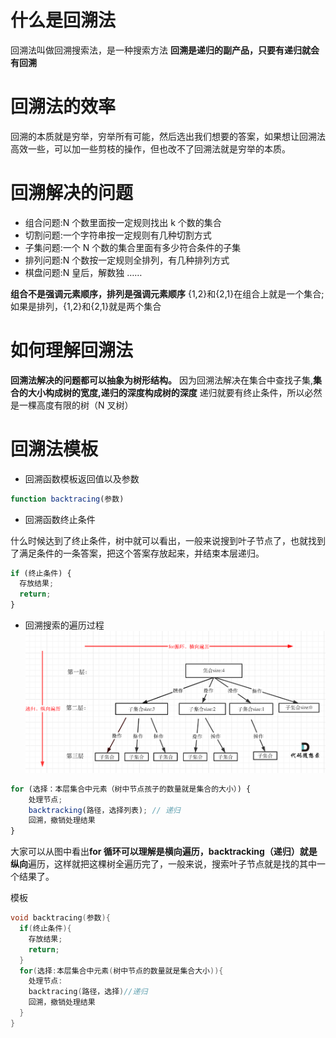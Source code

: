 # 什么是回溯法

回溯法叫做回溯搜索法，是一种搜索方法
**回溯是递归的副产品，只要有递归就会有回溯**

# 回溯法的效率

回溯的本质就是穷举，穷举所有可能，然后选出我们想要的答案，如果想让回溯法高效一些，可以加一些剪枝的操作，但也改不了回溯法就是穷举的本质。

# 回溯解决的问题

- 组合问题:N 个数里面按一定规则找出 k 个数的集合
- 切割问题:一个字符串按一定规则有几种切割方式
- 子集问题:一个 N 个数的集合里面有多少符合条件的子集
- 排列问题:N 个数按一定规则全排列，有几种排列方式
- 棋盘问题:N 皇后，解数独
  ……

**组合不是强调元素顺序，排列是强调元素顺序**
{1,2}和{2,1}在组合上就是一个集合;如果是排列，{1,2}和{2,1}就是两个集合

# 如何理解回溯法

**回溯法解决的问题都可以抽象为树形结构。**
因为回溯法解决在集合中查找子集,**集合的大小构成树的宽度,递归的深度构成树的深度**
递归就要有终止条件，所以必然是一棵高度有限的树（N 叉树）

# 回溯法模板

- 回溯函数模板返回值以及参数

```js
function backtracing(参数)
```

- 回溯函数终止条件

什么时候达到了终止条件，树中就可以看出，一般来说搜到叶子节点了，也就找到了满足条件的一条答案，把这个答案存放起来，并结束本层递归。

```js
if (终止条件) {
  存放结果;
  return;
}
```

- 回溯搜索的遍历过程
  ![这是图片](./1.png)

```js
for (选择：本层集合中元素（树中节点孩子的数量就是集合的大小）) {
    处理节点;
    backtracking(路径，选择列表); // 递归
    回溯，撤销处理结果
}
```

大家可以从图中看出**for 循环可以理解是横向遍历，backtracking（递归）就是纵向**遍历，这样就把这棵树全遍历完了，一般来说，搜索叶子节点就是找的其中一个结果了。

模板

```c++
void backtracing(参数){
  if(终止条件){
    存放结果;
    return;
  }
  for(选择:本层集合中元素(树中节点的数量就是集合大小)){
    处理节点:
    backtracing(路径，选择)//递归
    回溯，撤销处理结果
  }
}
```
